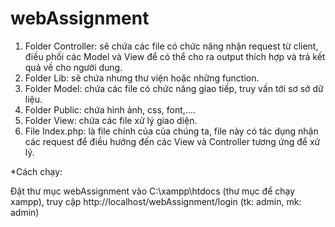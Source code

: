 # webAssignment
1. Folder Controller: sẽ chứa các file có chức năng nhận request từ client, điều phối các Model và View để có thể cho ra output thích hợp và trả kết quả về cho người dung.
2. Folder Lib: sẽ chứa nhưng thư viện hoặc những function.
3. Folder Model: chứa các file có chức năng giao tiếp, truy vấn tới sơ sở dữ liệu.
4. Folder Public: chứa hình ảnh, css, font,....
5. Folder View: chứa các file xử lý giao diện.
6. File Index.php: là file chính của của chúng ta, file này có tác dụng nhận các request để điều hướng đến các View và Controller tương ứng để xử lý.

*Cách chạy:

Đặt thư mục webAssignment vào C:\xampp\htdocs (thư mục để chạy xampp), truy cập http://localhost/webAssignment/login (tk: admin, mk: admin)
